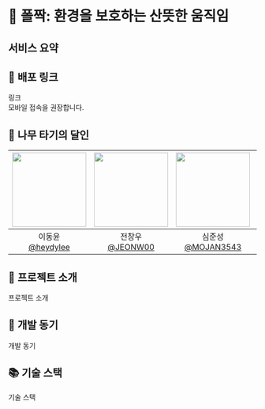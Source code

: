 # 🐸 폴짝: 환경을 보호하는 산뜻한 움직임
## 서비스 요약

## 📱 배포 링크
링크  
모바일 접속을 권장합니다.
## 🌲 나무 타기의 달인
|<img src="https://avatars.githubusercontent.com/u/174276728?v=4" width="150" height="150"/>|<img src="https://avatars.githubusercontent.com/u/130034324?v=4" width="150" height="150"/>|<img src="https://avatars.githubusercontent.com/u/71973291?v=4" width="150" height="150"/>|<img src="https://avatars.githubusercontent.com/u/172799476?v=4" width="150" height="150"/>|
|:-:|:-:|:-:|:-:|
|이동윤<br/>[@heydylee](https://github.com/heydylee)|전창우<br/>[@JEONW00](https://github.com/JEONW00)|심준성<br/>[@MOJAN3543](https://github.com/MOJAN3543)|윤강훈<br/>[@YoonGangHoon](https://github.com/YoonGangHoon)|
## 💬 프로젝트 소개
프로젝트 소개
## 🔧 개발 동기
개발 동기
## 📚 기술 스택
기술 스택
